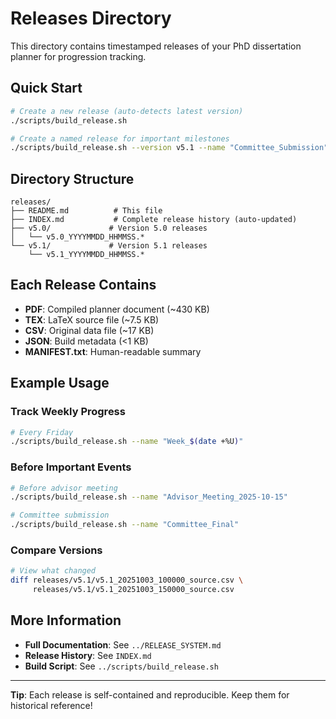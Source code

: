 # Releases Directory

This directory contains timestamped releases of your PhD dissertation planner for progression tracking.

## Quick Start

```bash
# Create a new release (auto-detects latest version)
./scripts/build_release.sh

# Create a named release for important milestones
./scripts/build_release.sh --version v5.1 --name "Committee_Submission"
```

## Directory Structure

```
releases/
├── README.md          # This file
├── INDEX.md           # Complete release history (auto-updated)
├── v5.0/             # Version 5.0 releases
│   └── v5.0_YYYYMMDD_HHMMSS.*
└── v5.1/             # Version 5.1 releases
    └── v5.1_YYYYMMDD_HHMMSS.*
```

## Each Release Contains

- **PDF**: Compiled planner document (~430 KB)
- **TEX**: LaTeX source file (~7.5 KB)  
- **CSV**: Original data file (~17 KB)
- **JSON**: Build metadata (<1 KB)
- **MANIFEST.txt**: Human-readable summary

## Example Usage

### Track Weekly Progress
```bash
# Every Friday
./scripts/build_release.sh --name "Week_$(date +%U)"
```

### Before Important Events
```bash
# Before advisor meeting
./scripts/build_release.sh --name "Advisor_Meeting_2025-10-15"

# Committee submission
./scripts/build_release.sh --name "Committee_Final"
```

### Compare Versions
```bash
# View what changed
diff releases/v5.1/v5.1_20251003_100000_source.csv \
     releases/v5.1/v5.1_20251003_150000_source.csv
```

## More Information

- **Full Documentation**: See `../RELEASE_SYSTEM.md`
- **Release History**: See `INDEX.md`
- **Build Script**: See `../scripts/build_release.sh`

---

**Tip**: Each release is self-contained and reproducible. Keep them for historical reference!
